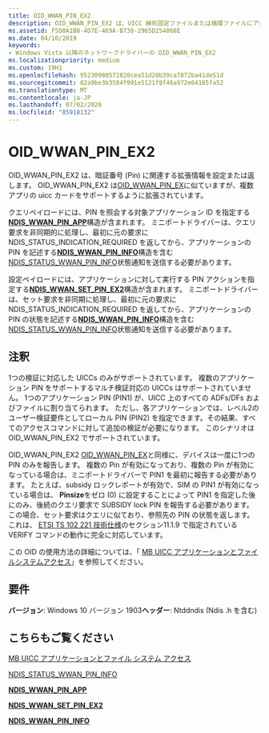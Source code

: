 ```yaml
---
title: OID_WWAN_PIN_EX2
description: OID_WWAN_PIN_EX2 は、UICC 線形固定ファイルまたは循環ファイルにアクセスします。構造型は WwanUiccFileStructureCyclic または WwanUiccFileStructureLinear です。
ms.assetid: F5D0A1B8-4D7E-469A-B738-2965D254868E
ms.date: 04/10/2019
keywords:
- Windows Vista 以降のネットワークドライバーの OID_WWAN_PIN_EX2
ms.localizationpriority: medium
ms.custom: 19H1
ms.openlocfilehash: 95230980572820cea51d20b39ca7872ba41de51d
ms.sourcegitcommit: 82a9be3b3584f991e5121f8f46a972e04185fa52
ms.translationtype: MT
ms.contentlocale: ja-JP
ms.lasthandoff: 07/02/2020
ms.locfileid: "85918132"
---
```

# <a name="oid_wwan_pin_ex2"></a>OID_WWAN_PIN_EX2

OID_WWAN_PIN_EX2 は、暗証番号 (Pin) に関連する拡張情報を設定または返します。 OID_WWAN_PIN_EX2 は[OID_WWAN_PIN_EX](oid-wwan-pin-ex.md)に似ていますが、複数アプリの uicc カードをサポートするように拡張されています。

クエリペイロードには、PIN を照会する対象アプリケーション ID を指定する[**NDIS_WWAN_PIN_APP**](https://docs.microsoft.com/windows-hardware/drivers/ddi/ndiswwan/ns-ndiswwan-_ndis_wwan_pin_app)構造が含まれます。 ミニポートドライバーは、クエリ要求を非同期的に処理し、最初に元の要求に NDIS_STATUS_INDICATION_REQUIRED を返してから、アプリケーションの PIN を記述する[**NDIS_WWAN_PIN_INFO**](https://docs.microsoft.com/windows-hardware/drivers/ddi/ndiswwan/ns-ndiswwan-_ndis_wwan_pin_info)構造を含む[NDIS_STATUS_WWAN_PIN_INFO](ndis-status-wwan-pin-info.md)状態通知を送信する必要があります。 

設定ペイロードには、アプリケーションに対して実行する PIN アクションを指定する[**NDIS_WWAN_SET_PIN_EX2**](https://docs.microsoft.com/windows-hardware/drivers/ddi/ndiswwan/ns-ndiswwan-_ndis_wwan_set_pin_ex2)構造が含まれます。 ミニポートドライバーは、セット要求を非同期に処理し、最初に元の要求に NDIS_STATUS_INDICATION_REQUIRED を返してから、アプリケーションの PIN の状態を記述する[**NDIS_WWAN_PIN_INFO**](https://docs.microsoft.com/windows-hardware/drivers/ddi/ndiswwan/ns-ndiswwan-_ndis_wwan_pin_info)構造を含む[NDIS_STATUS_WWAN_PIN_INFO](ndis-status-wwan-pin-info.md)状態通知を送信する必要があります。

## <a name="remarks"></a>注釈

1つの検証に対応した UICCs のみがサポートされています。 複数のアプリケーション PIN をサポートするマルチ検証対応の UICCs はサポートされていません。 1つのアプリケーション PIN (PIN1) が、UICC 上のすべての ADFs/DFs およびファイルに割り当てられます。 ただし、各アプリケーションでは、レベル2のユーザー検証要件としてローカル PIN (PIN2) を指定できます。その結果、すべてのアクセスコマンドに対して追加の検証が必要になります。 このシナリオは OID_WWAN_PIN_EX2 でサポートされています。

OID_WWAN_PIN_EX2 [OID_WWAN_PIN_EX](oid-wwan-pin-ex.md)と同様に、デバイスは一度に1つの PIN のみを報告します。 複数の Pin が有効になっており、複数の Pin が有効になっている場合は、ミニポートドライバーで PIN1 を最初に報告する必要があります。 たとえば、subsidy ロックレポートが有効で、SIM の PIN1 が有効になっている場合は、 **Pinsize**をゼロ (0) に設定することによって PIN1 を指定した後にのみ、後続のクエリ要求で SUBSIDY lock PIN を報告する必要があります。 この場合、セット要求はクエリに似ており、参照先の PIN の状態を返します。 これは、 [ETSI TS 102 221 技術仕様](https://go.microsoft.com/fwlink/p/?linkid=864594)のセクション11.1.9 で指定されている VERIFY コマンドの動作に完全に対応しています。

この OID の使用方法の詳細については、「 [MB UICC アプリケーションとファイルシステムアクセス](mb-uicc-application-and-file-system-access.md)」を参照してください。

## <a name="requirements"></a>要件

**バージョン**: Windows 10 バージョン 1903**ヘッダー**: Ntddndis (Ndis .h を含む)

## <a name="see-also"></a>こちらもご覧ください

[MB UICC アプリケーションとファイル システム アクセス](mb-uicc-application-and-file-system-access.md)

[NDIS_STATUS_WWAN_PIN_INFO](ndis-status-wwan-pin-info.md)

[**NDIS_WWAN_PIN_APP**](https://docs.microsoft.com/windows-hardware/drivers/ddi/ndiswwan/ns-ndiswwan-_ndis_wwan_pin_app)

[**NDIS_WWAN_SET_PIN_EX2**](https://docs.microsoft.com/windows-hardware/drivers/ddi/ndiswwan/ns-ndiswwan-_ndis_wwan_set_pin_ex2)

[**NDIS_WWAN_PIN_INFO**](https://docs.microsoft.com/windows-hardware/drivers/ddi/ndiswwan/ns-ndiswwan-_ndis_wwan_pin_info)
